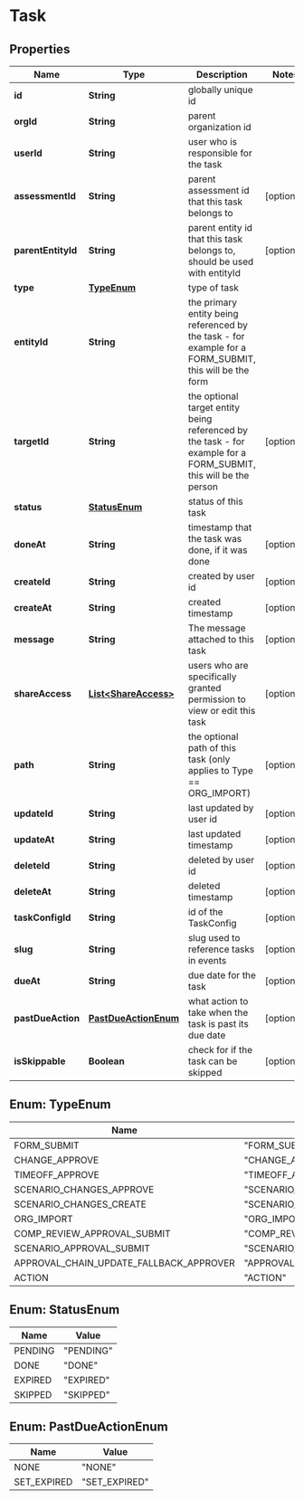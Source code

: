 

# Task


## Properties

| Name | Type | Description | Notes |
|------------ | ------------- | ------------- | -------------|
|**id** | **String** | globally unique id |  |
|**orgId** | **String** | parent organization id |  |
|**userId** | **String** | user who is responsible for the task |  |
|**assessmentId** | **String** | parent assessment id that this task belongs to |  [optional] |
|**parentEntityId** | **String** | parent entity id that this task belongs to, should be used with entityId |  [optional] |
|**type** | [**TypeEnum**](#TypeEnum) | type of task |  |
|**entityId** | **String** | the primary entity being referenced by the task - for example for a FORM_SUBMIT, this will be the form |  |
|**targetId** | **String** | the optional target entity being referenced by the task - for example for a FORM_SUBMIT, this will be the person |  [optional] |
|**status** | [**StatusEnum**](#StatusEnum) | status of this task |  |
|**doneAt** | **String** | timestamp that the task was done, if it was done |  [optional] |
|**createId** | **String** | created by user id |  [optional] |
|**createAt** | **String** | created timestamp |  [optional] |
|**message** | **String** | The message attached to this task |  [optional] |
|**shareAccess** | [**List&lt;ShareAccess&gt;**](ShareAccess.md) | users who are specifically granted permission to view or edit this task |  [optional] |
|**path** | **String** | the optional path of this task (only applies to Type &#x3D;&#x3D; ORG_IMPORT) |  [optional] |
|**updateId** | **String** | last updated by user id |  [optional] |
|**updateAt** | **String** | last updated timestamp |  [optional] |
|**deleteId** | **String** | deleted by user id |  [optional] |
|**deleteAt** | **String** | deleted timestamp |  [optional] |
|**taskConfigId** | **String** | id of the TaskConfig |  [optional] |
|**slug** | **String** | slug used to reference tasks in events |  [optional] |
|**dueAt** | **String** | due date for the task |  [optional] |
|**pastDueAction** | [**PastDueActionEnum**](#PastDueActionEnum) | what action to take when the task is past its due date |  [optional] |
|**isSkippable** | **Boolean** | check for if the task can be skipped |  [optional] |



## Enum: TypeEnum

| Name | Value |
|---- | -----|
| FORM_SUBMIT | &quot;FORM_SUBMIT&quot; |
| CHANGE_APPROVE | &quot;CHANGE_APPROVE&quot; |
| TIMEOFF_APPROVE | &quot;TIMEOFF_APPROVE&quot; |
| SCENARIO_CHANGES_APPROVE | &quot;SCENARIO_CHANGES_APPROVE&quot; |
| SCENARIO_CHANGES_CREATE | &quot;SCENARIO_CHANGES_CREATE&quot; |
| ORG_IMPORT | &quot;ORG_IMPORT&quot; |
| COMP_REVIEW_APPROVAL_SUBMIT | &quot;COMP_REVIEW_APPROVAL_SUBMIT&quot; |
| SCENARIO_APPROVAL_SUBMIT | &quot;SCENARIO_APPROVAL_SUBMIT&quot; |
| APPROVAL_CHAIN_UPDATE_FALLBACK_APPROVER | &quot;APPROVAL_CHAIN_UPDATE_FALLBACK_APPROVER&quot; |
| ACTION | &quot;ACTION&quot; |



## Enum: StatusEnum

| Name | Value |
|---- | -----|
| PENDING | &quot;PENDING&quot; |
| DONE | &quot;DONE&quot; |
| EXPIRED | &quot;EXPIRED&quot; |
| SKIPPED | &quot;SKIPPED&quot; |



## Enum: PastDueActionEnum

| Name | Value |
|---- | -----|
| NONE | &quot;NONE&quot; |
| SET_EXPIRED | &quot;SET_EXPIRED&quot; |



